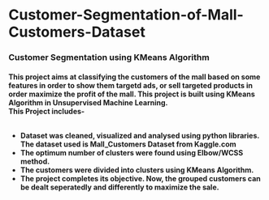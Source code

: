 # Customer-Segmentation-of-Mall-Customers-Dataset
<h3><b>Customer Segmentation using KMeans Algorithm</b></h3>
<h4> This project aims at classifying the customers of the mall based on some features in order to show them targetd ads, or sell targeted products in order maximize the profit of the mall. This project is built using KMeans Algorithm in Unsupervised Machine Learning.
<br>
This Project includes-
<br> <br>
<ul>
<li> Dataset was cleaned, visualized and analysed using python libraries. The dataset used is Mall_Customers Dataset from Kaggle.com 
<li> The optimum number of clusters were found using Elbow/WCSS method.
<li> The customers were divided into clusters using KMeans Algorithm.
<li> The project completes its objective. Now, the grouped customers can be dealt seperatedly and differently to maximize the sale.
</ul>



</h4>
